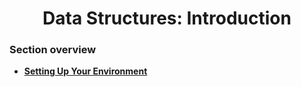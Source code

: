 <h1 align="center">Data Structures: Introduction</h1>

### Section overview
* **[Setting Up Your Environment](#setting-up-your-environment)**

